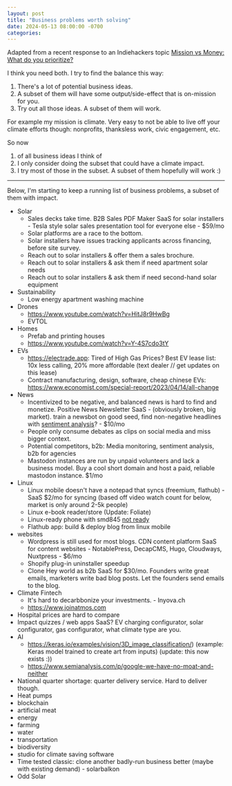 ```yaml
---
layout: post
title: "Business problems worth solving"
date: 2024-05-13 08:00:00 -0700
categories:
---
```


Adapted from a recent response to an Indiehackers topic [Mission vs Money: What do you prioritize?](https://www.indiehackers.com/post/mission-vs-money-what-do-you-prioritize-8fcbb0daab)

I think you need both. I try to find the balance this way:

1. There's a lot of potential business ideas.
2. A subset of them will have some output/side-effect that is on-mission for you.
3. Try out all those ideas. A subset of them will work.

For example my mission is climate. Very easy to not be able to live off your climate efforts though: nonprofits, thanksless work, civic engagement, etc.

So now

1. of all business ideas I think of
2. I only consider doing the subset that could have a climate impact.
3. I try most of those in the subset. A subset of them hopefully will work :)

---

Below, I'm starting to keep a running list of business problems, a subset of them with impact.

- Solar
  - Sales decks take time. B2B Sales PDF Maker SaaS for solar installers - Tesla style solar sales presentation tool for everyone else - $59/mo
  - Solar platforms are a race to the bottom.
  - Solar installers have issues tracking applicants across financing, before site survey.
  - Reach out to solar installers & offer them a sales brochure.
  - Reach out to solar installers & ask them if need apartment solar needs
  - Reach out to solar installers & ask them if need second-hand solar equipment
- Sustainability
  - Low energy apartment washing machine
- Drones
  - https://www.youtube.com/watch?v=HitJ8r9HwBg
  - EVTOL  
- Homes
  - Prefab and printing houses
  - https://www.youtube.com/watch?v=Y-4S7cdo3tY
- EVs
  - https://electrade.app: Tired of High Gas Prices? Best EV lease list: 10x less calling, 20% more affordable (text dealer // get updates on this lease)
  - Contract manufacturing, design, software, cheap chinese EVs: https://www.economist.com/special-report/2023/04/14/all-change
- News
  - Incentivized to be negative, and balanced news is hard to find and monetize. Positive News Newsletter SaaS - (obviously broken, big market). train a newsbot on good seed, find non-negative headlines with [sentiment analysis](https://towardsdatascience.com/sentiment-analysis-on-news-headlines-classic-supervised-learning-vs-deep-learning-approach-831ac698e276)? - $10/mo
  - People only consume debates as clips on social media and miss bigger context.
  - Potential competitors, b2b: Media monitoring, sentiment analysis, b2b for agencies
  - Mastodon instances are run by unpaid volunteers and lack a business model. Buy a cool short domain and host a paid, reliable mastodon instance. $1/mo
- Linux
  - Linux mobile doesn't have a notepad that syncs (freemium, flathub) - SaaS $2/mo for syncing (based off video watch count for below, market is only around 2-5k people)
  - Linux e-book reader/store (Update: Foliate)
  - Linux-ready phone with smd845 [not ready](/2022-11-05-gnome-shell-mobile-with-postmarketos)
  - Flathub app: build & deploy blog from linux mobile
- websites
  - Wordpress is still used for most blogs. CDN content platform SaaS for content websites - NotablePress, DecapCMS, Hugo, Cloudways, Nuxtpress - $6/mo
  - Shopify plug-in uninstaller speedup
  - Clone Hey world as b2b SaaS for $30/mo. Founders write great emails, marketers write bad blog posts. Let the founders send emails to the blog. 
- Climate Fintech
  - It's hard to decarbbonize your investments. - Inyova.ch
  - https://www.joinatmos.com
- Hospital prices are hard to compare
- Impact quizzes / web apps SaaS? EV charging configurator, solar configurator, gas configurator, what climate type are you.
- AI
  - https://keras.io/examples/vision/3D_image_classification/) (example: Keras model trained to create art from inputs) (update: this now exists :))
  - https://www.semianalysis.com/p/google-we-have-no-moat-and-neither
- National quarter shortage: quarter delivery service. Hard to deliver though.
- Heat pumps
- blockchain
- artificial meat
- energy
- farming
- water
- transportation
- biodiversity
- studio for climate saving software
- Time tested classic: clone another badly-run business better (maybe with existing demand) - solarbalkon
- Odd Solar
